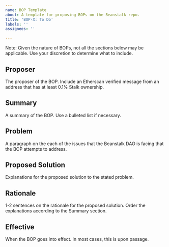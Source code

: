 ```yaml
---
name: BOP Template
about: A template for proposing BOPs on the Beanstalk repo.
title: 'BOP-X: To Do'
labels: ''
assignees: ''

---
```


Note: Given the nature of BOPs, not all the sections below may be applicable. Use your discretion to determine what to include.

## Proposer

The proposer of the BOP. Include an Etherscan verified message from an address that has at least 0.1% Stalk ownership.

## Summary

A summary of the BOP. Use a bulleted list if necessary.

## Problem

A paragraph on the each of the issues that the Beanstalk DAO is facing that the BOP attempts to address. 

## Proposed Solution

Explanations for the proposed solution to the stated problem.

## Rationale

1-2 sentences on the rationale for the proposed solution. Order the explanations according to the Summary section.

## Effective

When the BOP goes into effect. In most cases, this is upon passage.
